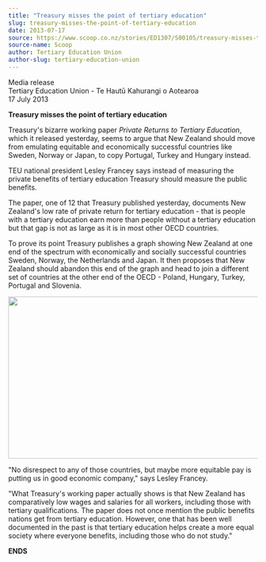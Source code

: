 ```yaml
---
title: "Treasury misses the point of tertiary education"
slug: treasury-misses-the-point-of-tertiary-education
date: 2013-07-17
source: https://www.scoop.co.nz/stories/ED1307/S00105/treasury-misses-the-point-of-tertiary-education.htm
source-name: Scoop
author: Tertiary Education Union
author-slug: tertiary-education-union
---
```


<p>Media release<br>Tertiary Education Union - Te Hautū
Kahurangi o Aotearoa<br>17 July 2013</p>

<p><strong>Treasury
misses the point of tertiary education</strong></p>

<p>Treasury's
bizarre working paper <i>Private Returns to Tertiary
Education</i>, which it released yesterday, seems to
argue that New Zealand should move from emulating equitable
and economically successful countries like Sweden, Norway or
Japan, to copy Portugal, Turkey and Hungary instead.</p>

<p>TEU
national president Lesley Francey says instead of measuring
the private benefits of tertiary education Treasury should
measure the public benefits.</p>

<p>The paper, one of 12 that
Treasury published yesterday, documents New Zealand's low
rate of private return for tertiary education - that is
people with a tertiary education earn more than people
without a tertiary education but that gap is not as large as
it is in most other OECD countries.</p>

<p>To prove its point
Treasury publishes a graph showing New Zealand at one end of
the spectrum with economically and socially successful
countries Sweden, Norway, the Netherlands and Japan. It then
proposes that New Zealand should abandon this end of the
graph and head to join a different set of countries at the
other end of the OECD - Poland, Hungary, Turkey, Portugal
and Slovenia.</p>

<center><img src="http://img.scoop.co.nz/stories/images/1307/ffd6f59a11f46c0ae2b9.jpeg" width="600" height="327" border="0" alt=""></center>

<p>"No
disrespect to any of those countries, but maybe more
equitable pay is putting us in good economic company," says
Lesley Francey.</p>

<p>"What Treasury's working paper actually
shows is that New Zealand has comparatively low wages and
salaries for all workers, including those with tertiary
qualifications. The paper does not once mention the public
benefits nations get from tertiary education. However, one
that has been well documented in the past is that tertiary
education helps create a more equal society where everyone
benefits, including those who do not
study."</p>

<p><strong>ENDS</strong></p>

<p></p>